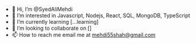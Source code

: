 - 👋 Hi, I’m @SyedAliMehdi
- 👀 I’m interested in Javascript, Nodejs, React, SQL, MongoDB, TypeScript
- 🌱 I’m currently learning [...learning]
- 💞️ I’m looking to collaborate on []
- 📫 How to reach me email me at mehdi55shah@gmail.com

<!---
Mehdishah57/Mehdishah57 is a ✨ special ✨ repository because its `README.md` (this file) appears on your GitHub profile.
You can click the Preview link to take a look at your changes.
--->
